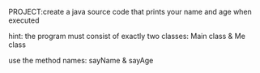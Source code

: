 PROJECT:create a java source code that prints your name and age when executed


hint: the program must consist of exactly two classes: Main class & Me class


use the method names: sayName & sayAge 
